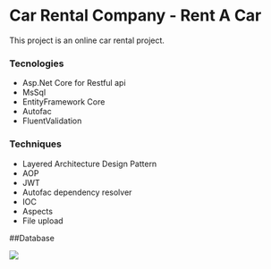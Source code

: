 # Car Rental Company - Rent  A Car

This project is an online car rental project.


### Tecnologies
- Asp.Net Core for Restful api
- MsSql
- EntityFramework Core
- Autofac
- FluentValidation
   
### Techniques
- Layered Architecture Design Pattern
- AOP
- JWT
- Autofac dependency resolver
- IOC
- Aspects
- File upload


##Database

<img src="https://github.com/kubraterzi/ReCapProject-CarRentalCompany/blob/master/ImagesForGithub/Databases.PNG" />
